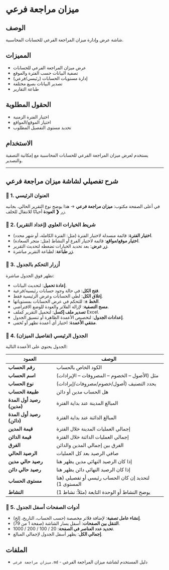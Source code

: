 # ميزان مراجعة فرعي

## الوصف
شاشة عرض وإدارة ميزان المراجعة الفرعي للحسابات المحاسبية.

## المميزات
- عرض ميزان المراجعة الفرعي للحسابات
- تصفية البيانات حسب الفترة والموقع
- إدارة مستويات الحسابات (رئيسي/فرعي)
- تصدير البيانات بصيغ مختلفة
- طباعة التقارير

## الحقول المطلوبة
- اختيار الفترة الزمنية
- اختيار الموقع/المواقع
- تحديد مستوى التفصيل المطلوب

## الاستخدام
يستخدم لعرض ميزان المراجعة الفرعي للحسابات المحاسبية مع إمكانية التصفية والتصدير.

---

## شرح تفصيلي لشاشة ميزان مراجعة فرعي

### 🔹 1. العنوان الرئيسي
في أعلى الصفحة مكتوب: **ميزان مراجعة فرعي** → هذا يوضح نوع التقرير الحالي.
بجانبه زر **❮ العودة** أحيانًا للانتقال للخلف.

### 🔹 2. شريط الخيارات العلوي (إعداد التقرير)
- **اختيار الفترة**: قائمة منسدلة لاختيار الفترة (مثل: الفترة الكاملة، أو شهر محدد).
- **اختيار موقع/مواقع**: قائمة لاختيار الفرع أو النشاط (مثل: متجر السعادة).
- **زر عرض**: بعد تحديد الخيارات تضغطه لتحديث التقرير.
- **زر طباعة**: لطباعة التقرير مباشرة.

### 🔹 3. أزرار التحكم بالجدول
تظهر فوق الجدول مباشرة:
- **إعادة تحميل**: لتحديث البيانات.
- **فتح الكل**: في حالة وجود حسابات رئيسية/فرعية.
- **إغلاق الكل**: لطي الحسابات وعرض الرئيسية فقط.
- **الخط ±**: للتحكم في عرض الحسابات بمستوياتها.
- **مسح التصفية**: لإزالة الفلاتر والعودة للوضع الافتراضي.
- **تصدير ملف إكسل**: لتحميل التقرير كملف Excel.
- **إعدادات الجدول**: لتخصيص الأعمدة الظاهرة أو تنسيق الجدول.
- **منتقي الأعمدة**: اختيار أي أعمدة تظهر أو تُخفى.

### 🔹 4. الجدول الرئيسي (تفاصيل الميزان)
الجدول يحتوي على الأعمدة التالية:

| العمود | الوصف |
|--------|-------|
| **رقم الحساب** | الكود الخاص بالحساب |
| **اسم الحساب** | مثل (الأصول – الخصوم – المصروفات – الإيرادات) |
| **نوع الحساب** | يحدد التصنيف (أصول/خصوم/مصروفات/إيرادات) |
| **طبيعة الحساب** | هل الحساب مدين أو دائن |
| **رصيد أول المدة (مدين)** | المبالغ المدينة عند بداية الفترة |
| **رصيد أول المدة (دائن)** | المبالغ الدائنة عند بداية الفترة |
| **قيمة المدين** | إجمالي العمليات المدينة خلال الفترة |
| **قيمة الدائن** | إجمالي العمليات الدائنة خلال الفترة |
| **الفرق** | الفرق بين إجمالي المدين والدائن |
| **الرصيد الحالي** | صافي الرصيد بعد كل العمليات |
| **رصيد حالي مدين** | إذا كان الرصيد النهائي مدين يظهر هنا |
| **رصيد حالي دائن** | إذا كان الرصيد النهائي دائن يظهر هنا |
| **مستوى الحساب** | لتحديد إن كان الحساب رئيسي أو تفصيلي (هنا المستوى 1) |
| **النشاط** | يوضح النشاط أو الوحدة التابعة (مثلاً: نشاط 1) |

### 🔹 5. أدوات الصفحات أسفل الجدول
- **إنشاء عامل تصفية**: لإضافة فلاتر مخصصة (حسب الحساب، التاريخ، إلخ).
- **التنقل بين الصفحات**: أسفل يسار الشاشة (صفحة 1 من 79).
- **تحديد عدد العناصر في الصفحة**: 20 / 100 / 200 / 1000.
- **إجمالي الكل**: يظهر أسفل الجدول لإجمالي المبالغ.

## الملفات
- `ميزان مراجعة فرعي.md` - دليل المستخدم لشاشة ميزان المراجعة الفرعي

